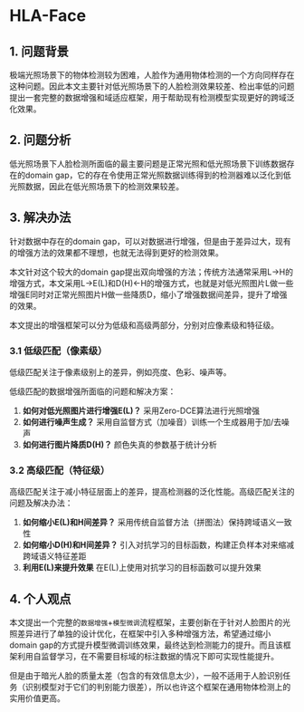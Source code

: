 # HLA-Face

## 1. 问题背景
极端光照场景下的物体检测较为困难，人脸作为通用物体检测的一个方向同样存在这种问题。因此本文主要针对低光照场景下的人脸检测效果较差、检出率低的问题提出一套完整的数据增强和域适应框架，用于帮助现有检测模型实现更好的跨域泛化效果。

## 2. 问题分析
低光照场景下人脸检测所面临的最主要问题是正常光照和低光照场景下训练数据存在的domain gap，它的存在令使用正常光照数据训练得到的检测器难以泛化到低光照数据，因此在低光照场景下的检测效果较差。

## 3. 解决办法
针对数据中存在的domain gap，可以对数据进行增强，但是由于差异过大，现有的增强方法的效果都不理想，也就无法得到更好的检测效果。

本文针对这个较大的domain gap提出双向增强的方法；传统方法通常采用L->H的增强方式，本文采用L->E(L)和D(H)<-H的增强方式，也就是对低光照图片L做一些增强E同时对正常光照图片H做一些降质D，缩小了增强数据间差异，提升了增强的效果。

本文提出的增强框架可以分为低级和高级两部分，分别对应像素级和特征级。

### 3.1 低级匹配（像素级）
低级匹配关注于像素级别上的差异，例如亮度、色彩、噪声等。

低级匹配的数据增强所面临的问题和解决方案：

1. **如何对低光照图片进行增强E(L)？** 采用Zero-DCE算法进行光照增强
2. **如何进行噪声生成？** 采用自监督方式（加噪音）训练一个生成器用于加/去噪声
3. **如何进行图片降质D(H)？** 颜色失真的参数基于统计分析

### 3.2 高级匹配（特征级）
高级匹配关注于减小特征层面上的差异，提高检测器的泛化性能。高级匹配关注的问题及解决办法：

1. **如何缩小E(L)和H间差异？** 采用传统自监督方法（拼图法）保持跨域语义一致性
2. **如何缩小D(H)和H间差异？** 引入对抗学习的目标函数，构建正负样本对来缩减跨域语义特征差距
3. **利用E(L)来提升效果** 在E(L)上使用对抗学习的目标函数可以提升效果

## 4. 个人观点
本文提出一个完整的`数据增强`+`模型微调`流程框架，主要创新在于针对人脸图片的光照差异进行了单独的设计优化，在框架中引入多种增强方法，希望通过缩小domain gap的方式提升模型微调训练效果，最终达到检测能力的提升。而且该框架利用自监督学习，在不需要目标域的标注数据的情况下即可实现性能提升。

但是由于暗光人脸的质量太差（包含的有效信息太少），一般不适用于人脸识别任务（识别模型对于它们的判别能力很差），所以也许这个框架在通用物体检测上的实用价值更高。

